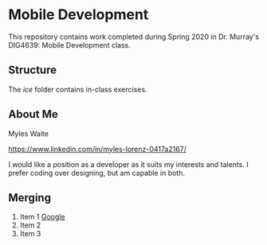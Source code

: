 # Mobile Development
This repository contains work completed during Spring 2020 in Dr. Murray's DIG4639: Mobile Development class.

## Structure
The *ice* folder contains in-class exercises. 

## About Me
Myles Waite

https://www.linkedin.com/in/myles-lorenz-0417a2167/

I would like a position as a developer as it suits my interests and talents. I prefer coding over designing, but am capable in both.

## Merging
1. Item 1 [Google](https://www.google.com)
1. Item 2
1. Item 3
